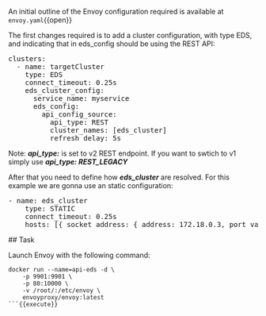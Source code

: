 An initial outline of the Envoy configuration required is available at `envoy.yaml`{{open}}

The first changes required is to add a cluster configuration, with type EDS, and indicating that in eds_config should be using the REST API:

<pre class="file" data-filename="envoy.yaml" data-target="append">
clusters:
  - name: targetCluster
    type: EDS
    connect_timeout: 0.25s
    eds_cluster_config:
      service_name: myservice
      eds_config:
        api_config_source:
          api_type: REST
          cluster_names: [eds_cluster]
          refresh_delay: 5s
</pre>

Note: ***api_type:*** is set to v2 REST endpoint. If you want to swtich to v1 simply use ***api_type: REST_LEGACY***

After that you need to define how ***eds_cluster*** are resolved. For this example we are gonna use an static configuration:

<pre class="file" data-filename="envoy.yaml" data-target="append">
- name: eds_cluster
    type: STATIC
    connect_timeout: 0.25s
    hosts: [{ socket_address: { address: 172.18.0.3, port_value: 8080 }}]
</pre>

## Task

Launch Envoy with the following command:

```
docker run --name=api-eds -d \
    -p 9901:9901 \
    -p 80:10000 \
    -v /root/:/etc/envoy \
    envoyproxy/envoy:latest
```{{execute}}
